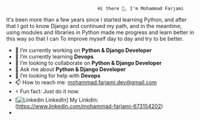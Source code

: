                                       Hi there 👋, I'm Mohammad Farjami
       
       
It's been more than a few years since I started learning Python, and after that I got to know Django and continued my path, and in the meantime, using modules and libraries in Python made me progress and learn better in this way so that I can To improve myself day to day and try to be better.




- 🔭 I’m currently working on **Python & Django Developer**
- 🌱 I’m currently learning **Devops**
- 👯 I’m looking to collaborate on **Python & Django Developer**
- 💬 Ask me about **Python & Django Developer**
- 🤔 I’m looking for help with **Devops**
- 📫 How to reach me: mohammad.farjami.dev@gmail.com
- ⚡ Fun fact: Just do it now.
- [![Linkedin](https://i.stack.imgur.com/gVE0j.png) LinkedIn] My Linkdin: (https://www.linkedin.com/mohammad-farjami-673154202)
- <!--

Here are some ideas to get you started:
- 😄 Pronouns: ...

https://www.linkedin.com/in/mohammad-farjami-673154202
-->

